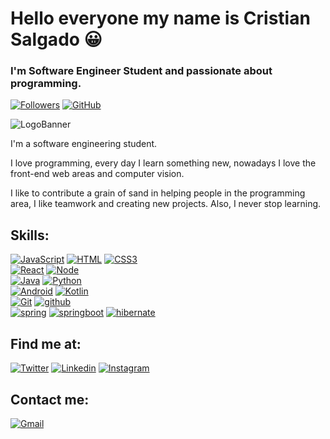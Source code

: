 # Hello everyone my name is Cristian Salgado 😀


### I'm Software Engineer Student and passionate about programming.

[![Followers](https://img.shields.io/twitter/follow/Criss_A_S?color=%23530AF0&logo=Twitter&style=for-the-badge)](https://twitter.com/Criss_A_S)
[![GitHub](https://img.shields.io/github/followers/Cristian-AS?color=%23530AF0&logo=GitHub&style=for-the-badge)](https://github.com/Cristian-AS)<br/>

![LogoBanner](https://media.istockphoto.com/vectors/computer-science-word-concepts-banner-vector-id1173371416?k=20&m=1173371416&s=170667a&w=0&h=g-s5C75Vf0rlkQc7LpPJUIIvTg4gIJtmkaTfNLQ9hOQ=)

I'm a software engineering student.

I love programming, every day I learn something new, nowadays I love the front-end web areas and computer vision.

I like to contribute a grain of sand in helping people in the programming area, I like teamwork and creating new projects. Also, I never stop learning.

## Skills:
[![JavaScript](https://img.shields.io/badge/JavaScript-FFFF00?style=for-the-badge&logo=JavaScript&logoColor=white&labelColor=101010)](https://github.com/Cristian-AS/Cristian-AS/blob/main)
[![HTML](https://img.shields.io/badge/HTML5-E34F26?style=for-the-badge&logo=HTML5&logoColor=white&labelColor=101010)](https://github.com/Cristian-AS/Cristian-AS/blob/main)
[![CSS3](https://img.shields.io/badge/CSS3-1572B6?style=for-the-badge&logo=CSS3&logoColor=white&labelColor=101010)](https://github.com/Cristian-AS/Cristian-AS/blob/main)<br/>
[![React](https://img.shields.io/badge/React-5DADE2?style=for-the-badge&logo=React&logoColor=white&labelColor=101010)](https://github.com/Cristian-AS/Cristian-AS/blob/main)
[![Node](https://img.shields.io/badge/NodeJS-2ECC71?style=for-the-badge&logo=Node.js&logoColor=white&labelColor=101010)](https://github.com/Cristian-AS/Cristian-AS/blob/main)<br/>
[![Java](https://img.shields.io/badge/Java-007396?style=for-the-badge&logo=Java&logoColor=white&labelColor=101010)](https://github.com/Cristian-AS/Cristian-AS/blob/main)
[![Python](https://img.shields.io/badge/Python-3776AB?style=for-the-badge&logo=Python&logoColor=white&labelColor=101010)](https://github.com/Cristian-AS/Cristian-AS/blob/main)<br/>
[![Android](https://img.shields.io/badge/Android-17A589?style=for-the-badge&logo=Android&logoColor=white&labelColor=101010)](https://github.com/Cristian-AS/Cristian-AS/blob/main)
[![Kotlin](https://img.shields.io/badge/Kotlin-7D3C98?style=for-the-badge&logo=Kotlin&logoColor=white&labelColor=101010)](https://github.com/Cristian-AS/Cristian-AS/blob/main)<br/>
[![Git](https://img.shields.io/badge/Git-F39C12?style=for-the-badge&logo=Git&logoColor=white&labelColor=101010)](https://github.com/Cristian-AS/Cristian-AS/blob/main)
[![github](https://img.shields.io/badge/github-181717?style=for-the-badge&logo=github&logoColor=white&labelColor=#181717)](https://github.com/Cristian-AS/Cristian-AS/blob/main)<br/>
[![spring](https://img.shields.io/badge/spring-6DB33F?style=for-the-badge&logo=spring&logoColor=white&labelColor=#6DB33F)](https://github.com/Cristian-AS/Cristian-AS/blob/main)
[![springboot](https://img.shields.io/badge/springboot-6DB33F?style=for-the-badge&logo=springboot&logoColor=white&labelColor=#6DB33F)](https://github.com/Cristian-AS/Cristian-AS/blob/main)
[![hibernate](https://img.shields.io/badge/hibernate-59666C?style=for-the-badge&logo=hibernate&logoColor=white&labelColor=#59666C)](https://github.com/Cristian-AS/Cristian-AS/blob/main)

## Find me at:
[![Twitter](https://img.shields.io/badge/Twitter-@Cristian_A_S-1DA1F2?style=for-the-badge&logo=Twitter&logoColor=white&labelColor=101010)](https://twitter.com/Criss_A_S)
[![Linkedin](https://img.shields.io/badge/Linkedin-Cristian_Salgado-0A66C2?style=for-the-badge&logo=Linkedin&logoColor=white&labelColor=101010)](https://www.linkedin.com/in/cristian-avenda%C3%B1o-salgado/)
[![Instagram](https://img.shields.io/badge/Instagram-Cristian_Salgado-E4405F?style=for-the-badge&logo=Instagram&logoColor=white&labelColor=101010)](https://www.instagram.com/cristiian_salgadoo/)


## Contact me:
[![Gmail](https://img.shields.io/badge/Gmail-CristianSalgado312@Gmail.com-E4405F?style=for-the-badge&logo=Gmail&logoColor=white&labelColor=101010)](mailto:cristiansalgado312@gmail.com?subject=Hola%20Cristian%20Salgado)
